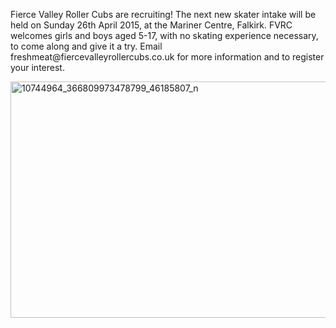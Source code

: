 <html><body><p>Fierce Valley Roller Cubs are recruiting! The next new skater intake will be held on Sunday 26th April 2015, at the Mariner Centre, Falkirk. FVRC welcomes girls and boys aged 5-17, with no skating experience necessary, to come along and give it a try. Email freshmeat@fiercevalleyrollercubs.co.uk for more information and to register your interest.

<a href="/2015/04/10744964_366809973478799_46185807_n.jpg"><img class="  wp-image-4611 aligncenter" src="https://www.scottishrollerderbyblog.com/2015/04/10744964_366809973478799_46185807_n.jpg?w=300" alt="10744964_366809973478799_46185807_n" width="533" height="378"></a></p></body></html>
